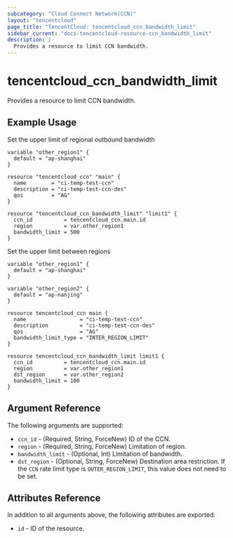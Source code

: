 ```yaml
---
subcategory: "Cloud Connect Network(CCN)"
layout: "tencentcloud"
page_title: "TencentCloud: tencentcloud_ccn_bandwidth_limit"
sidebar_current: "docs-tencentcloud-resource-ccn_bandwidth_limit"
description: |-
  Provides a resource to limit CCN bandwidth.
---
```


# tencentcloud_ccn_bandwidth_limit

Provides a resource to limit CCN bandwidth.

## Example Usage

Set the upper limit of regional outbound bandwidth

```hcl
variable "other_region1" {
  default = "ap-shanghai"
}

resource "tencentcloud_ccn" "main" {
  name        = "ci-temp-test-ccn"
  description = "ci-temp-test-ccn-des"
  qos         = "AG"
}

resource "tencentcloud_ccn_bandwidth_limit" "limit1" {
  ccn_id          = tencentcloud_ccn.main.id
  region          = var.other_region1
  bandwidth_limit = 500
}
```

Set the upper limit between regions

```hcl
variable "other_region1" {
  default = "ap-shanghai"
}

variable "other_region2" {
  default = "ap-nanjing"
}

resource tencentcloud_ccn main {
  name                 = "ci-temp-test-ccn"
  description          = "ci-temp-test-ccn-des"
  qos                  = "AG"
  bandwidth_limit_type = "INTER_REGION_LIMIT"
}

resource tencentcloud_ccn_bandwidth_limit limit1 {
  ccn_id          = tencentcloud_ccn.main.id
  region          = var.other_region1
  dst_region      = var.other_region2
  bandwidth_limit = 100
}
```

## Argument Reference

The following arguments are supported:

* `ccn_id` - (Required, String, ForceNew) ID of the CCN.
* `region` - (Required, String, ForceNew) Limitation of region.
* `bandwidth_limit` - (Optional, Int) Limitation of bandwidth.
* `dst_region` - (Optional, String, ForceNew) Destination area restriction. If the `CCN` rate limit type is `OUTER_REGION_LIMIT`, this value does not need to be set.

## Attributes Reference

In addition to all arguments above, the following attributes are exported:

* `id` - ID of the resource.



